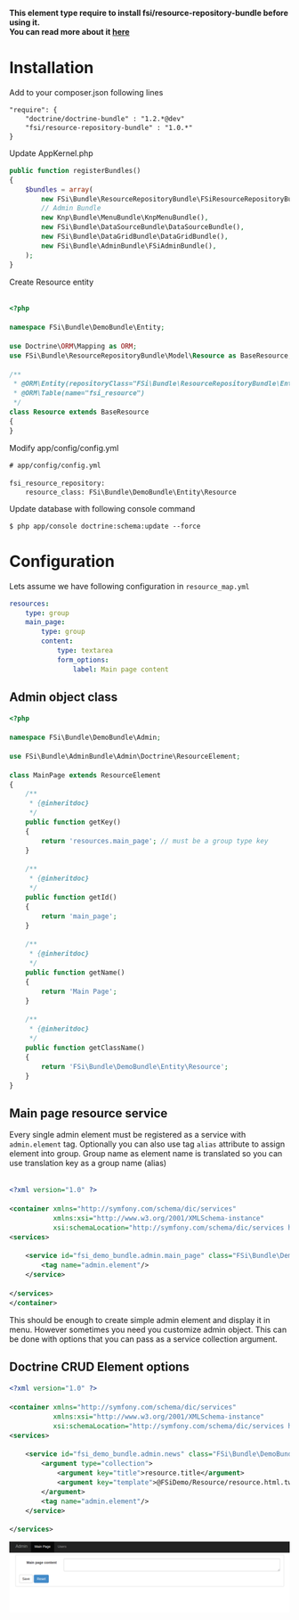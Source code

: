 **This element type require to install fsi/resource-repository-bundle before using it.**  
**You can read more about it [here](https://github.com/fsi-open/resource-repository-bundle)**
# Installation

Add to your composer.json following lines

```
"require": {
    "doctrine/doctrine-bundle" : "1.2.*@dev"
    "fsi/resource-repository-bundle" : "1.0.*"
}
```

Update AppKernel.php

```php
public function registerBundles()
{
    $bundles = array(
        new FSi\Bundle\ResourceRepositoryBundle\FSiResourceRepositoryBundle(),
        // Admin Bundle
        new Knp\Bundle\MenuBundle\KnpMenuBundle(),
        new FSi\Bundle\DataSourceBundle\DataSourceBundle(),
        new FSi\Bundle\DataGridBundle\DataGridBundle(),
        new FSi\Bundle\AdminBundle\FSiAdminBundle(),
    );
}
```

Create Resource entity 

```php

<?php

namespace FSi\Bundle\DemoBundle\Entity;

use Doctrine\ORM\Mapping as ORM;
use FSi\Bundle\ResourceRepositoryBundle\Model\Resource as BaseResource;

/**
 * @ORM\Entity(repositoryClass="FSi\Bundle\ResourceRepositoryBundle\Entity\ResourceRepository")
 * @ORM\Table(name="fsi_resource")
 */
class Resource extends BaseResource
{
}
```

Modify app/config/config.yml

```
# app/config/config.yml

fsi_resource_repository:
    resource_class: FSi\Bundle\DemoBundle\Entity\Resource
```

Update database with following console command 

```
$ php app/console doctrine:schema:update --force
```

# Configuration

Lets assume we have following configuration in ``resource_map.yml``

```yml
resources:
    type: group
    main_page:
        type: group
        content:
            type: textarea
            form_options:
                label: Main page content
```

## Admin object class

```php
<?php

namespace FSi\Bundle\DemoBundle\Admin;

use FSi\Bundle\AdminBundle\Admin\Doctrine\ResourceElement;

class MainPage extends ResourceElement
{
    /**
     * {@inheritdoc}
     */
    public function getKey()
    {
        return 'resources.main_page'; // must be a group type key
    }

    /**
     * {@inheritdoc}
     */
    public function getId()
    {
        return 'main_page';
    }

    /**
     * {@inheritdoc}
     */
    public function getName()
    {
        return 'Main Page';
    }

    /**
     * {@inheritdoc}
     */
    public function getClassName()
    {
        return 'FSi\Bundle\DemoBundle\Entity\Resource';
    }
}
```

## Main page resource service

Every single admin element must be registered as a service with ``admin.element`` tag.
Optionally you can also use tag ``alias`` attribute to assign element into group.
Group name as element name is translated so you can use translation key as a group name (alias)

```xml

<?xml version="1.0" ?>

<container xmlns="http://symfony.com/schema/dic/services"
           xmlns:xsi="http://www.w3.org/2001/XMLSchema-instance"
           xsi:schemaLocation="http://symfony.com/schema/dic/services http://symfony.com/schema/dic/services/services-1.0.xsd">
<services>

    <service id="fsi_demo_bundle.admin.main_page" class="FSi\Bundle\DemoBundle\Admin\MainPage">
        <tag name="admin.element"/>
    </service>

</services>
</container>

```

This should be enough to create simple admin element and display it in menu.
However sometimes you need you customize admin object. This can be done with options that you can pass as a service
collection argument.

## Doctrine CRUD Element options

```xml
<?xml version="1.0" ?>

<container xmlns="http://symfony.com/schema/dic/services"
           xmlns:xsi="http://www.w3.org/2001/XMLSchema-instance"
           xsi:schemaLocation="http://symfony.com/schema/dic/services http://symfony.com/schema/dic/services/services-1.0.xsd">
<services>

    <service id="fsi_demo_bundle.admin.news" class="FSi\Bundle\DemoBundle\Admin\MainPage">
        <argument type="collection">
            <argument key="title">resource.title</argument>
            <argument key="template">@FSiDemo/Resource/resource.html.twig</argument>
        </argument>
        <tag name="admin.element"/>
    </service>

</services>
```

![Preview of resource](../preview/resource.png)